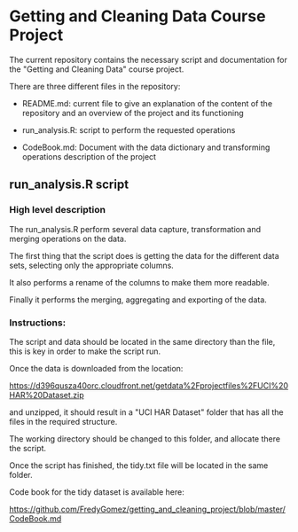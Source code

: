# Getting and Cleaning Data Course Project

The current repository contains the necessary script and documentation for the "Getting and Cleaning Data" course project.

There are three different files in the repository:

- README.md: current file to give an explanation of the content of the repository and an overview of the project and its functioning

- run_analysis.R: script to perform the requested operations

- CodeBook.md: Document with the data dictionary and transforming operations description of the project


## run_analysis.R script

### High level description

The run_analysis.R perform several data capture, transformation and merging operations on the data.

The first thing that the script does is getting the data for the different data sets, selecting only the appropriate columns.

It also performs a rename of the columns to make them more readable.

Finally it performs the merging, aggregating and exporting of the data.


### Instructions:

The script and data should be located in the same directory than the file, this is key in order to make the script run.


Once the data is downloaded from the location:

https://d396qusza40orc.cloudfront.net/getdata%2Fprojectfiles%2FUCI%20HAR%20Dataset.zip

and unzipped, it should result in a "UCI HAR Dataset" folder that has all the files in the required structure.

The working directory should be changed to this folder, and allocate there the script.

Once the script has finished, the tidy.txt file will be located in the same folder.

Code book for the tidy dataset is available here:

https://github.com/FredyGomez/getting_and_cleaning_project/blob/master/CodeBook.md



